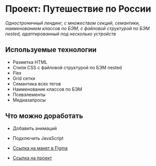 # Проект: Путешествие по России

*Одностроничный лендинг, с множеством секций, семантики, наименованием классов по БЭМ, с файловой структурой по БЭМ nested, адаптированный под несколько устройств*
## Используемые технологии
* Разметка HTML
* Стили CSS с файловой структурой по БЭМ nested
* Flex
* Grid сетки
* Семантика всех тегов
* Наименование классов по БЭМ
* Псевэлементы
* Медиазапросы
## Что можно доработать
* Добавить анимаций
* Подключить JavaScript

* [Ссылка на макет в Figma](https://www.figma.com/file/5S2WSbEFL6awjVWJ0NWL8Q/Sprint-3_-Russia-_-desktop-mobile?node-id=28503%3A0)
* [Ссылка на проект](https://azatprojazz.github.io/russian-travel/)
